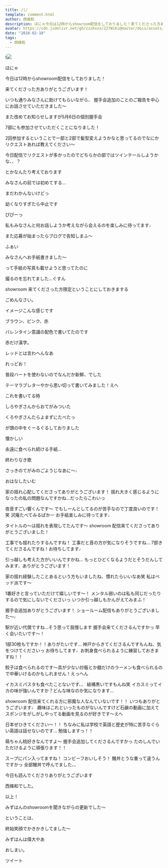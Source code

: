 ```yaml
---
title: /|/
template: comment.html
author: 西條和
description: ほにゃ今日は12時からshowroom配信をしておりました！来てくださった方ありがとうございます！いつも通りみなさんに助けてもらいながら、...
avatar: https://cdn.jsdelivr.net/gh/zzzhxxx/227WiKi@master/docs/assets/photo/avatar/nagomi.jpg
date: "2018-02-18"
tags:
  - 西條和
---
```


!![](https://cdn.jsdelivr.net/gh/227WiKi/227WiKi-image@master/blog-image/nagomi-2018-02-18_1.jpg)







ほにゃ







今日は12時からshowroom配信をしておりました！







来てくださった方ありがとうございます！












いつも通りみなさんに助けてもらいながら、
握手会追加のことのご報告を中心にお話させていただきました〜






また改めてお知らせしますが5月6日の個別握手会





7部にも参加させていただくことになりました！







2回参加するということで一部と2部で髪型変えようかなと思ってるのでなにかリクエストあれば教えてください〜








今日配信でリクエストが多かったのでどちらかの部ではツインテールしようかな、、？




とかなんたり考えております






みなさんの前では初めてする…






まだわかんないけどっ






幼くなりすぎたら中止です




ぴぴーっ







私もみなさんと何お話しようか考えながら会えるのを楽しみに待ってます♩











また応募が始まったらブログで告知しまふ〜
















ふぁい









みなさんへお手紙書きました〜











って手紙の写真も載せようと思ってたのに




撮るのを忘れてました…ぐすん







showroom 来てくださった方限定ということにしておきまする





ごめんなさい。
















イメージこんな感じです






ブラウン、ピンク、赤








バレンタイン意識の配色で書いてたのです









赤だけ漢字。







レッドとは言わへんなあ





れっどお！









普段ハートを使わないのでなんだか新鮮、でした






テーマラブレターやから思い切って書いてみました！えへ







これを書いてる時








しろやぎさんからおてがみついた





くろやぎさんたらよまずにたべたっ






が頭の中をぐーるぐるしておりました




懐かしい






永遠に食べられ続ける手紙…





終わりなき歌







さっきのてがみのごようじなあに〜♩










おはなしたいむ




家の揺れ心配してくださってありがとうございます！
揺れ大きく感じるようになったの私の問題なんですかね…だったらこわいっ




夜音すごい響くんです〜
でもしーんとしてるのが苦手なので丁度良いのです！笑
沢庵たべてみるぱかー
お手紙楽しみに待ってます♩




タイトルの〜は揺れを表現してたんです〜
showroom 配信来てくださってありがとうございました！




工事でも揺れたりするんですね！
工事だと音の方が気になりそうですね…
7部きてくださるんですね！お待ちしてます♩




引っ越しも考えた方がいいんですかね…
もっとひどくなるようだとそうだんしてみます、ありがとうございます！




家の揺れ経験したことあるという方もいましたね、慣れたらいいなあ笑
私はベッド派です〜




1番好きと言っていただけて嬉しいです〜！
メンタル弱いのは私も同じだったりするので気にしないでくださいっ
いつか引っ越しもかんがえてみまふ！






握手会追加ありがとうございます！
ショールーム配信もありがとうございました〜♩





駅が近い代償ですね…そう思って我慢します
握手会来てくださるんですかっ
早く会いたいです〜！





1部30枚もですか！！ありがたいです…
神戸からきてくださるんですもんね、気をつけてくださいっ
お待ちしてます♩お刺身食べられるように練習しておきますね！！




餃子は食べられるのです〜具が少ない炒飯とか麺だけのラーメンも食べられるので中華いけるのかもしれません！えっへん





イカスミパスタも食べたことないです、、
結構黒いですもんね笑
イカスミってイカの味が強いんですか？どんな味なのか気になります…




showroom 配信来てくれる方に邪魔な人なんていないです！！
いつもありがとうございます♩
趣味はこれといったものがないんですけど石鹸の動画に加えてスポンジをがしがしやってる動画を見るのが好きです〜えへ





日本ぜひきてください〜！！
ちなみに私は学校で英語と歴史が特に苦手なぐらい英語は話せないのです…
勉強しますっ！！




萌ちゃん桃好きなんですよ〜
握手会追加してくださるんですかっ
たのしんでいただけるように頑張ります！！



スープにパン入ってますね！
コンビーフおいしそう！
鰻丼とうな重って違うんですかっ
全部鰻丼で呼んでました、、






今日も読んでくださりありがとうございます





西條和でした。






以上！




みずはんのshowroomを聞きながらの更新でした〜




ということは、





終始笑顔でかきかきしてました〜







みずはんは偉大やあ







おしまい。


ツイート



